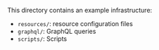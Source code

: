 This directory contains an example infrastructure:

* `resources/`: resource configuration files
* `graphql/`: GraphQL queries
* `scripts/`: Scripts
